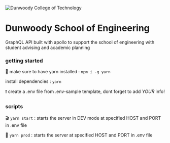 ![Dunwoody College of Technology](https://image4.owler.com/logo/dunwoody-college-of-technology_owler_20160428_132411_original.png)

# Dunwoody School of Engineering

GraphQL API built with apollo to support the school of engineering with student advising and academic planning

### getting started

🧶 make sure to have yarn installed
: `npm i -g yarn`

install dependencies
: `yarn`

❗️ create a .env file from .env-sample template, dont forget to add _YOUR_ info!

### scripts

🎬 `yarn start`
: starts the server in DEV mode at specified HOST and PORT in .env file

🚀 `yarn prod`
: starts the server at specified HOST and PORT in .env file
